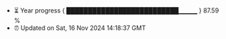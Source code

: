 - ⏳ Year progress { ██████████████████████████▁▁▁▁ } 87.59 %
- ⏰ Updated on Sat, 16 Nov 2024 14:18:37 GMT


